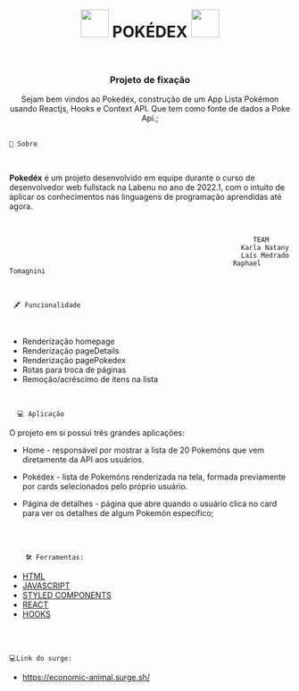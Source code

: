 


<h1 align = "center"> <img src="https://cdn.emojidex.com/emoji/seal/redpokeball.png" width="50" height="50"  /> POKÉDEX <img src="https://cdn.emojidex.com/emoji/seal/redpokeball.png" width="50" height="50"  /> </h1>
</BR> <h3 align = "center"> Projeto de fixação</h3>



<p align = "center">Sejam bem vindos ao Pokedéx, construção de um App Lista Pokémon usando Reactjs, Hooks e Context API. Que tem como fonte de dados a Poke Api.;
</BR>
</BR>

    🚨 Sobre 
</BR>


**Pokedéx** é um projeto desenvolvido em equipe durante o  curso de desenvolvedor web fullstack  na  Labenu no ano de 2022.1, com o intuito de aplicar os conhecimentos nas linguagens de programação aprendidas até agora. 
</BR>

</BR>

                                                                 TEAM    
                                                              Karla Natany
                                                              Laís Medrado
                                                            Raphael Tomagnini


 

 

 </BR>  

     🖋 Funcionalidade
</BR>

-  Renderização homepage
-  Renderização pageDetails
-  Renderização pagePokedex
-  Rotas para troca de páginas
-  Remoção/acréscimo de itens na lista



 </BR>  

      💻 Aplicação

O projeto em si possui três grandes aplicações:

-  Home -  responsável por mostrar a lista de 20 Pokemóns que vem diretamente da API aos usuários.

- Pokédex - lista de Pokemóns renderizada na tela,
formada previamente por cards selecionados pelo próprio usuário.

- Página de detalhes - página que abre quando  o usuário clica no card para ver os detalhes de algum Pokemón específico; 

</br>
</br>

        🛠 Ferramentas:


- [HTML](https://www.learn-html.org/)
- [JAVASCRIPT](https://www.javascript.com/)
- [STYLED COMPONENTS](https://styled-components.com/)
- [REACT](https://pt-br.reactjs.org/)
- [HOOKS](https://pt-br.reactjs.org/docs/hooks-intro.html)

</BR>
</BR>



    💻Link do surge:
- https://economic-animal.surge.sh/
    



